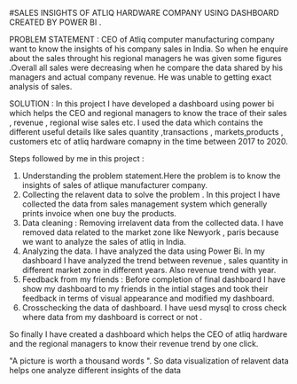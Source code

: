 #SALES  INSIGHTS OF ATLIQ HARDWARE COMPANY USING DASHBOARD CREATED BY POWER BI .  

PROBLEM STATEMENT : CEO of Atliq computer manufacturing company want to know the insights of his company sales in India. So when he enquire about the sales throught his regional managers he was given some figures .Overall all sales were decreasing when he compare the data shared by his managers and actual company revenue. He was unable to getting exact analysis of sales. 

SOLUTION : In this project I have developed a dashboard using power bi which helps the CEO and regional managers to know the trace of their sales , revenue , regional wise sales etc. I used the data which contains the different useful details like sales quantity ,transactions , markets,products , customers etc of atliq hardware comapny in the time between 2017 to 2020.

Steps followed by me in this project :

1) Understanding the problem statement.Here the problem is to know the insights of sales of atlique manufacturer company.
2) Collecting the relavent data to solve the problem . In this project I have collected the data from sales management system which generally prints invoice when one buy the products.
3) Data cleaning : Removing irrelavent data from the collected data. I have removed data related to the market zone like Newyork , paris because we want to analyze the sales of atliq in India.
4) Analyzing the data. I have analyzed the data using Power Bi. In my dashboard I have analyzed the trend between revenue , sales quantity in different market zone in different years. Also revenue trend with year.
5) Feedback from my friends : Before completion of final dashboard I have show my dashboard to my friends in the intial stages and took their feedback in  terms of visual appearance and modified my dashboard.
6) Crosschecking the data of dashboard. I have uesd mysql to cross check where  data from my dashboard is correct or not .

So finally I have created a dashboard which helps the CEO of atliq hardware and the regional managers to know their revenue trend by one click.

"A picture is worth a thousand words ". So data visualization of relavent data helps one analyze different insights of the data
